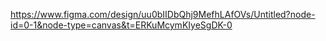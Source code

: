 https://www.figma.com/design/uu0bIIDbQhj9MefhLAfOVs/Untitled?node-id=0-1&node-type=canvas&t=ERKuMcymKIyeSgDK-0
